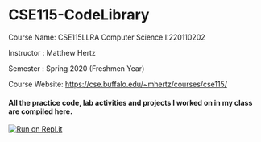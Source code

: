 # CSE115-CodeLibrary

Course Name: CSE115LLRA Computer Science I:220110202

Instructor : Matthew Hertz  

Semester   : Spring 2020 (Freshmen Year)

Course Website: https://cse.buffalo.edu/~mhertz/courses/cse115/

#### All the practice code, lab activities and projects I worked on in my class are compiled here.
[![Run on Repl.it](https://repl.it/badge/github/znatri/CSE115-CodeLibrary)](https://repl.it/github/znatri/CSE115-CodeLibrary)